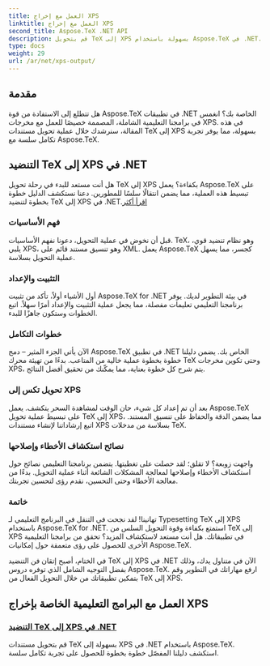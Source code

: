 ```yaml
---
title: العمل مع إخراج XPS
linktitle: العمل مع إخراج XPS
second_title: Aspose.TeX .NET API
description: قم بتحويل TeX إلى XPS بسهولة باستخدام Aspose.TeX في .NET. يضمن دليلنا التكامل السلس. استكشف البرنامج التعليمي لـ Typesetting TeX to XPS للحصول على رؤى الخبراء.
type: docs
weight: 29
url: /ar/net/xps-output/
---
```

## مقدمة

هل تتطلع إلى الاستفادة من قوة Aspose.TeX في تطبيقات .NET الخاصة بك؟ انغمس في برامجنا التعليمية الشاملة، المصممة خصيصًا للعمل مع مخرجات XPS. في هذه المقالة، سنرشدك خلال عملية تحويل مستندات TeX إلى XPS بسهولة، مما يوفر تجربة تكامل سلسة مع Aspose.TeX.

## التنضيد TeX إلى XPS في .NET
 هل أنت مستعد للبدء في رحلة تحويل TeX إلى XPS بكفاءة؟ يعمل Aspose.TeX على تبسيط هذه العملية، مما يضمن انتقالًا سلسًا للمطورين. دعنا نستكشف الدليل خطوة بخطوة لتنضيد TeX إلى XPS في .NET.[اقرأ أكثر](./typeset-tex-to-xps/)

### فهم الأساسيات
قبل أن نخوض في عملية التحويل، دعونا نفهم الأساسيات. TeX، وهو نظام تنضيد قوي، يلبي XPS، وهو تنسيق مستند قائم على XML. يعمل Aspose.TeX كجسر، مما يسهل عملية التحويل بسلاسة.

### التثبيت والإعداد
أول الأشياء أولاً، تأكد من تثبيت Aspose.TeX for .NET في بيئة التطوير لديك. يوفر برنامجنا التعليمي تعليمات مفصلة، مما يجعل عملية التثبيت والإعداد أمرًا سهلاً. اتبع الخطوات وستكون جاهزًا للبدء.

### خطوات التكامل
الآن يأتي الجزء المثير – دمج Aspose.TeX في تطبيق .NET الخاص بك. يضمن دليلنا خطوة بخطوة عملية خالية من المتاعب. بدءًا من تهيئة محرك TeX وحتى تكوين مخرجات XPS، يتم شرح كل خطوة بعناية، مما يمكّنك من تحقيق أفضل النتائج.

### تحويل تكس إلى XPS
بعد أن تم إعداد كل شيء، حان الوقت لمشاهدة السحر يتكشف. يعمل Aspose.TeX على تبسيط عملية تحويل TeX إلى XPS، مما يضمن الدقة والحفاظ على تنسيق المستند. اتبع إرشاداتنا لإنشاء مستندات XPS بسلاسة من مدخلات TeX.

### نصائح استكشاف الأخطاء وإصلاحها
واجهت زوبعة؟ لا تقلق؛ لقد حصلت على تغطيتها. يتضمن برنامجنا التعليمي نصائح حول استكشاف الأخطاء وإصلاحها لمعالجة المشكلات الشائعة أثناء عملية التحويل. بدءًا من معالجة الأخطاء وحتى التحسين، نقدم رؤى لتحسين تجربتك.

### خاتمة
تهانينا! لقد نجحت في التنقل في البرنامج التعليمي لـ Typesetting TeX إلى XPS باستخدام Aspose.TeX for .NET. استمتع بكفاءة وقوة التحويل السلس من TeX إلى XPS في تطبيقاتك. هل أنت مستعد لاستكشاف المزيد؟ تحقق من برامجنا التعليمية الأخرى للحصول على رؤى متعمقة حول إمكانيات Aspose.TeX.

في الختام، أصبح إتقان فن التنضيد TeX إلى XPS في .NET الآن في متناول يدك، وذلك بفضل التوجيه الشامل الذي توفره دروس Aspose.TeX. ارفع مهاراتك في التطوير وقم بتمكين تطبيقاتك من خلال التحويل الفعال من TeX إلى XPS.
## العمل مع البرامج التعليمية الخاصة بإخراج XPS
### [التنضيد TeX إلى XPS في .NET](./typeset-tex-to-xps/)
قم بتحويل مستندات TeX بسهولة إلى XPS في .NET باستخدام Aspose.TeX. استكشف دليلنا المفصّل خطوة بخطوة للحصول على تجربة تكامل سلسة.